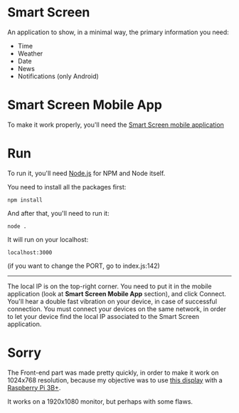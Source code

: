 # Smart Screen

An application to show, in a minimal way, the primary information you need:

- Time
- Weather
- Date
- News
- Notifications (only Android)

# Smart Screen Mobile App

To make it work properly, you'll need the [Smart Screen mobile application]()

# Run

To run it, you'll need [Node.js](https://nodejs.org/) for NPM and Node itself.

You need to install all the packages first:

`npm install`

And after that, you'll need to run it:

`node .`

It will run on your localhost:

`localhost:3000`

(if you want to change the PORT, go to index.js:142)

----------------

The local IP is on the top-right corner.
You need to put it in the mobile application (look at **Smart Screen Mobile App** section), and click Connect. You'll hear a double fast vibration on your device, in case of successful connection.
You must connect your devices on the same network, in order to let your device find the local IP associated to the Smart Screen application.

# Sorry

The Front-end part was made pretty quickly, in order to make it work on 1024x768 resolution, because my objective was to use [this display](https://www.amazon.it/gp/product/B07K32M4LJ/ref=ppx_yo_dt_b_asin_title_o02_s00?ie=UTF8&psc=1) with a [Raspberry Pi 3B+](https://www.raspberrypi.org/products/raspberry-pi-3-model-b-plus/).

It works on a 1920x1080 monitor, but perhaps with some flaws.